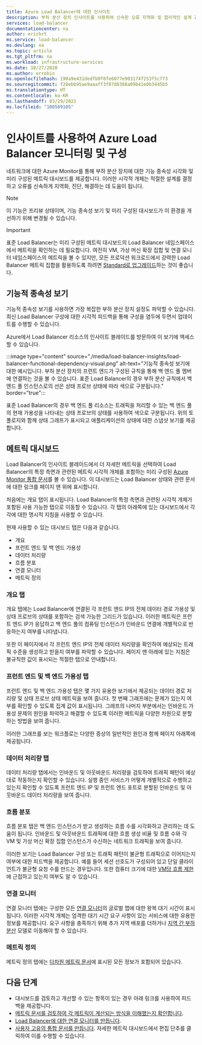 ```yaml
---
title: Azure Load Balancer에 대한 인사이트
description: 부하 분산 장치 인사이트를 사용하여 신속한 오류 지역화 및 합리적인 설계 결정 사항 실현
services: load-balancer
documentationcenter: na
author: erichrt
ms.service: load-balancer
ms.devlang: na
ms.topic: article
ms.tgt_pltfrm: na
ms.workload: infrastructure-services
ms.date: 10/27/2020
ms.author: errobin
ms.openlocfilehash: 190a9e431dedfb0f0fe6077e903174f253f5c773
ms.sourcegitcommit: f28ebb95ae9aaaff3f87d8388a09b41e0b3445b5
ms.translationtype: HT
ms.contentlocale: ko-KR
ms.lasthandoff: 03/29/2021
ms.locfileid: "100589105"
---
```

# <a name="using-insights-to-monitor-and-configure-your-azure-load-balancer"></a>인사이트를 사용하여 Azure Load Balancer 모니터링 및 구성

네트워크에 대한 Azure Monitor를 통해 부하 분산 장치에 대한 기능 종속성 시각화 및 미리 구성된 메트릭 대시보드를 제공합니다. 이러한 시각적 개체는 적절한 설계를 결정하고 오류를 신속하게 지역화, 진단, 해결하는 데 도움이 됩니다.

>[!NOTE] 
>이 기능은 프리뷰 상태이며, 기능 종속성 보기 및 미리 구성된 대시보드가 이 환경을 개선하기 위해 변경될 수 있습니다.

>[!IMPORTANT]
>표준 Load Balancer는 미리 구성된 메트릭 대시보드의 Load Balancer 네임스페이스에서 메트릭을 확인하는 데 필요합니다. 여전히 VM, 가상 머신 확장 집합 및 연결 모니터 네임스페이스의 메트릭을 볼 수 있지만, 모든 프로덕션 워크로드에서 강력한 Load Balancer 메트릭 집합을 활용하도록 하려면 [Standard로 업그레이드](./upgrade-basic-standard.md)하는 것이 좋습니다.

## <a name="functional-dependency-view"></a>기능적 종속성 보기

기능적 종속성 보기를 사용하면 가장 복잡한 부하 분산 장치 설정도 파악할 수 있습니다. 최신 Load Balancer 구성에 대한 시각적 피드백을 통해 구성을 염두에 두면서 업데이트를 수행할 수 있습니다.

Azure에서 Load Balancer 리소스의 인사이트 블레이드를 방문하여 이 보기에 액세스할 수 있습니다.

:::image type="content" source="./media/load-balancer-insights/load-balancer-functional-dependency-visual.png" alt-text="기능적 종속성 보기에 대한 예시입니다. 부하 분산 장치의 프런트 엔드가 구성된 규칙을 통해 백 엔드 풀 멤버에 연결하는 것을 볼 수 있습니다. 표준 Load Balancer의 경우 부하 분산 규칙에서 백 엔드 풀 인스턴스로의 선은 상태 프로브 상태에 따라 색으로 구분됩니다." border="true":::

표준 Load Balancer의 경우 백 엔드 풀 리소스는 트래픽을 처리할 수 있는 백 엔드 풀의 현재 가용성을 나타내는 상태 프로브의 상태를 사용하여 색으로 구분됩니다. 위의 토폴로지와 함께 상태 그래프가 표시되고 애플리케이션의 상태에 대한 스냅샷 보기를 제공합니다.

## <a name="metrics-dashboard"></a>메트릭 대시보드

Load Balancer의 인사이트 블레이드에서 더 자세한 메트릭을 선택하여 Load Balancer의 특정 측면과 관련된 메트릭 시각적 개체를 포함하는 미리 구성된 [Azure Monitor 통합 문서](../azure-monitor/visualize/workbooks-overview.md)를 볼 수 있습니다. 이 대시보드는 Load Balancer 상태와 관련 문서에 대한 링크를 페이지 맨 위에 표시합니다.

처음에는 개요 탭이 표시됩니다. Load Balancer의 특정 측면과 관련된 시각적 개체가 포함된 사용 가능한 탭으로 이동할 수 있습니다. 각 탭의 아래쪽에 있는 대시보드에서 각각에 대한 명시적 지침을 사용할 수 있습니다.

현재 사용할 수 있는 대시보드 탭은 다음과 같습니다.
* 개요
* 프런트 엔드 및 백 엔드 가용성
* 데이터 처리량
* 흐름 분포
* 연결 모니터
* 메트릭 정의 

### <a name="overview-tab"></a>개요 탭
개요 탭에는 Load Balancer에 연결된 각 프런트 엔드 IP의 전체 데이터 경로 가용성 및 상태 프로브의 상태를 포함하는 검색 가능한 그리드가 있습니다. 이러한 메트릭은 프런트 엔드 IP가 응답하고 백 엔드 풀의 컴퓨팅 인스턴스가 인바운드 연결에 개별적으로 반응하는지 여부를 나타냅니다.

또한 이 페이지에서 각 프런트 엔드 IP의 전체 데이터 처리량을 확인하여 예상되는 트래픽 수준을 생성하고 받을지 여부를 파악할 수 있습니다. 페이지 맨 아래에 있는 지침은 불규칙한 값이 표시되는 적절한 탭으로 안내합니다.

### <a name="frontend-and-backend-availability-tab"></a>프런트 엔드 및 백 엔드 가용성 탭
프런트 엔드 및 백 엔드 가용성 탭은 몇 가지 유용한 보기에서 제공되는 데이터 경로 처리량 및 상태 프로브 상태 메트릭을 보여 줍니다. 첫 번째 그래프에는 문제가 있는지 여부를 확인할 수 있도록 집계 값이 표시됩니다. 그래프의 나머지 부분에서는 인바운드 가용성 문제의 원인을 파악하고 해결할 수 있도록 이러한 메트릭을 다양한 차원으로 분할하는 방법을 보여 줍니다.

이러한 그래프를 보는 워크플로는 다양한 증상의 일반적인 원인과 함께 페이지 아래쪽에 제공됩니다. 

### <a name="data-throughput-tab"></a>데이터 처리량 탭
데이터 처리량 탭에서는 인바운드 및 아웃바운드 처리량을 검토하여 트래픽 패턴이 예상대로 작동하는지 확인할 수 있습니다. 실행 중인 서비스가 어떻게 개별적으로 수행하고 있는지 확인할 수 있도록 프런트 엔드 IP 및 프런트 엔드 포트로 분할된 인바운드 및 아웃바운드 데이터 처리량을 보여 줍니다.

### <a name="flow-distribution"></a>흐름 분포
흐름 분포 탭은 백 엔드 인스턴스가 받고 생성하는 흐름 수를 시각화하고 관리하는 데 도움이 됩니다. 인바운드 및 아웃바운드 트래픽에 대한 흐름 생성 비율 및 흐름 수와 각 VM 및 가상 머신 확장 집합 인스턴스가 수신하는 네트워크 트래픽을 보여 줍니다. 

이러한 보기는 Load Balancer 구성 또는 트래픽 패턴이 불균형 트래픽으로 이어지는지 여부에 대한 피드백을 제공합니다. 예를 들어 세션 선호도가 구성되어 있고 단일 클라이언트가 불균형 요청 수를 만드는 경우입니다. 또한 컴퓨터 크기에 대한 [VM당 흐름 제한](../virtual-network/virtual-machine-network-throughput.md#flow-limits-and-active-connections-recommendations)에 근접하고 있는지 여부도 알 수 있습니다.

### <a name="connection-monitors"></a>연결 모니터
연결 모니터 탭에는 구성한 모든 [연결 모니터](../network-watcher/connection-monitor.md)의 글로벌 맵에 대한 왕복 대기 시간이 표시됩니다. 이러한 시각적 개체는 엄격한 대기 시간 요구 사항이 있는 서비스에 대한 유용한 정보를 제공합니다. 요구 사항을 충족하기 위해 추가 지역 배포를 더하거나 [지역 간 부하 분산](./cross-region-overview.md) 모델로 이동해야 할 수 있습니다.

### <a name="metric-definitions"></a>메트릭 정의
메트릭 정의 탭에는 [다차원 메트릭 문서](./load-balancer-standard-diagnostics.md#multi-dimensional-metrics)에 표시된 모든 정보가 포함되어 있습니다.

## <a name="next-steps"></a>다음 단계
* 대시보드를 검토하고 개선할 수 있는 항목이 있는 경우 아래 링크를 사용하여 피드백을 제공합니다.
* [메트릭 문서를 검토하여 각 메트릭이 계산되는 방식을 이해했는지 확인합니다](./load-balancer-standard-diagnostics.md#multi-dimensional-metrics).
* [Load Balancer에 대한 연결 모니터를 만듭니다](../network-watcher/connection-monitor.md).
* [사용자 고유의 통합 문서를 만듭니다](../azure-monitor/visualize/workbooks-overview.md). 자세한 메트릭 대시보드에서 편집 단추를 클릭하여 이를 수행할 수 있습니다.
